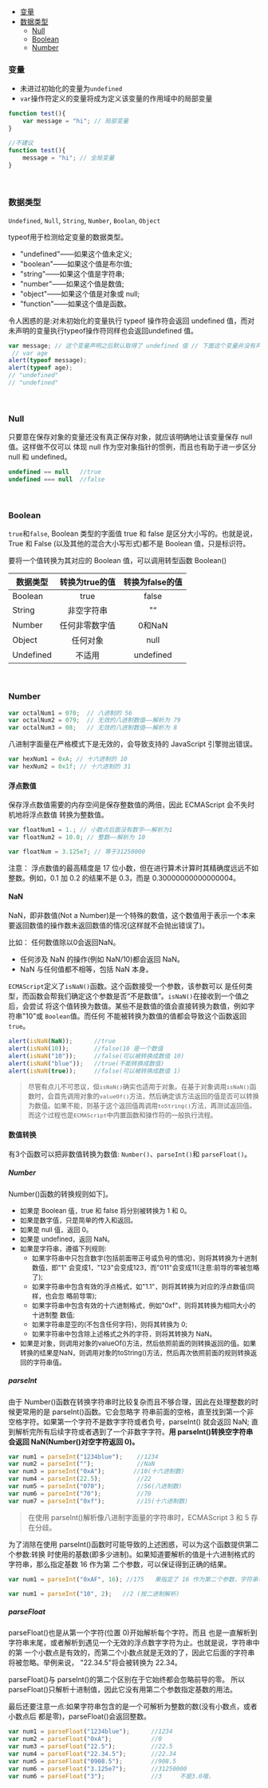 - [变量](#变量)
- [数据类型](#数据类型)
    - [Null](#null)
    - [Boolean](#boolean)
    - [Number](#number)


### 变量

- 未进过初始化的变量为`undefined`
-  `var`操作符定义的变量将成为定义该变量的作用域中的局部变量

```js
function test(){
    var message = "hi"; // 局部变量
}

//不建议
function test(){
    message = "hi"; // 全局变量 
}
```

<br/>

### 数据类型

`Undefined`, `Null`, `String`, `Number`, `Boolan`, `Object`

typeof用于检测给定变量的数据类型。

- "undefined"——如果这个值未定义;
- "boolean"——如果这个值是布尔值;
- "string"——如果这个值是字符串;
- "number"——如果这个值是数值;
- "object"——如果这个值是对象或 null;
- "function"——如果这个值是函数。

令人困惑的是:对未初始化的变量执行 typeof 操作符会返回 undefined 值，而对未声明的变量执行typeof操作符同样也会返回undefined 值。

```js
var message; // 这个变量声明之后默认取得了 undefined 值 // 下面这个变量并没有声明
 // var age
alert(typeof message);
alert(typeof age);
// "undefined"
// "undefined"
```

<br/>

### Null

只要意在保存对象的变量还没有真正保存对象，就应该明确地让该变量保存 null 值。这样做不仅可以 体现 null 作为空对象指针的惯例，而且也有助于进一步区分 null 和 undefined。


```js
undefined == null   //true
undefined === null  //false
```

<br/>

### Boolean
`true`和`false`, Boolean 类型的字面值 true 和 false 是区分大小写的。也就是说，True 和 False (以及其他的混合大小写形式)都不是 Boolean 值，只是标识符。

要将一个值转换为其对应的 Boolean 值，可以调用转型函数 Boolean()

| 数据类型     | 转换为true的值     | 转换为false的值     |
| --------   | :-----:   | :----: |
|Boolean|true|false|
|String|非空字符串|"“|
|Number|任何非零数字值|0和NaN|
|Object|任何对象|null|
|Undefined|不适用|undefined|

<br/>

### Number

```js
var octalNum1 = 070;  // 八进制的 56
var octalNum2 = 079;  // 无效的八进制数值——解析为 79
var octalNum3 = 08;   // 无效的八进制数值——解析为 8
```
八进制字面量在严格模式下是无效的，会导致支持的 JavaScript 引擎抛出错误。

```js
var hexNum1 = 0xA; // 十六进制的 10
var hexNum2 = 0x1f; // 十六进制的 31
```

#### 浮点数值
保存浮点数值需要的内存空间是保存整数值的两倍，因此 ECMAScript 会不失时机地将浮点数值 转换为整数值。
```js
var floatNum1 = 1.; // 小数点后面没有数字——解析为1
var floatNum2 = 10.0; // 整数——解析为 10
```

```js
var floatNum = 3.125e7; // 等于31250000
```

注意： 浮点数值的最高精度是 17 位小数，但在进行算术计算时其精确度远远不如整数。例如，0.1 加 0.2 的结果不是 0.3，而是 0.30000000000000004。

#### NaN

NaN，即非数值(Not a Number)是一个特殊的数值，这个数值用于表示一个本来要返回数值的操作数未返回数值的情况(这样就不会抛出错误了)。

比如： 任何数值除以0会返回NaN。

- 任何涉及 NaN 的操作(例如 NaN/10)都会返回 NaN。
- NaN 与任何值都不相等，包括 NaN 本身。

`ECMAScript`定义了`isNaN()`函数。这个函数接受一个参数，该参数可以 是任何类型，而函数会帮我们确定这个参数是否“不是数值”。`isNaN()`在接收到一个值之后，会尝试 将这个值转换为数值。某些不是数值的值会直接转换为数值，例如字符串"10"或 `Boolean`值。而任何 不能被转换为数值的值都会导致这个函数返回`true`。

```js 
alert(isNaN(NaN));      //true
alert(isNaN(10));       //false(10 是一个数值
alert(isNaN("10"));     //false(可以被转换成数值 10)
alert(isNaN("blue"));   //true(不能转换成数值)
alert(isNaN(true));     //false(可以被转换成数值 1)
```

> <font size=2>尽管有点儿不可思议，但`isNaN()`确实也适用于对象。在基于对象调用`isNaN()`函数时，会首先调用对象的`valueOf()`方法，然后确定该方法返回的值是否可以转换为数值。如果不能，则基于这个返回值再调用`toString()`方法，再测试返回值。而这个过程也是`ECMAScript`中内置函数和操作符的一般执行流程。</font>

#### 数值转换

有3个函数可以把非数值转换为数值: `Number()`、`parseInt()`和 `parseFloat()`。

##### Number

Number()函数的转换规则如下]。

- <font size=2>如果是 Boolean 值，true 和 false 将分别被转换为 1 和 0。</font>
-  <font size=2>如果是数字值，只是简单的传入和返回。</font>
- <font size=2>如果是 null 值，返回 0。</font>
- <font size=2>如果是 undefined，返回 NaN。</font>
- <font size=2>如果是字符串，遵循下列规则:</font>
    - <font size=2>如果字符串中只包含数字(包括前面带正号或负号的情况)，则将其转换为十进制数值，即"1" 会变成1，"123"会变成123，而"011"会变成11(注意:前导的零被忽略了);</font>
    - <font size=2>如果字符串中包含有效的浮点格式，如"1.1"，则将其转换为对应的浮点数值(同样，也会忽 略前导零);</font>
    - <font size=2>如果字符串中包含有效的十六进制格式，例如"0xf"，则将其转换为相同大小的十进制整 数值;</font>
    - <font size=2>如果字符串是空的(不包含任何字符)，则将其转换为 0;</font>
    - <font size=2>如果字符串中包含除上述格式之外的字符，则将其转换为 NaN。</font>
- <font size=2>如果是对象，则调用对象的valueOf()方法，然后依照前面的则转换返回的值。如果转换的结果是NaN，则调用对象的toString()方法，然后再次依照前面的规则转换返回的字符串值。</font>

##### parseInt

由于 Number()函数在转换字符串时比较复杂而且不够合理，因此在处理整数的时候更常用的是 parseInt()函数。它会忽略字 符串前面的空格，直至找到第一个非空格字符。如果第一个字符不是数字字符或者负号，parseInt() 就会返回 NaN; 直到解析完所有后续字符或者遇到了一个非数字字符。**用 parseInt()转换空字符串会返回 NaN(Number()对空字符返回 0)。**

```js
var num1 = parseInt("1234blue");    //1234
var num2 = parseInt("");            //NaN
var num3 = parseInt("0xA");        //10(十六进制数) 
var num4 = parseInt(22.5);          //22
var num5 = parseInt("070");         //56(八进制数)
var num6 = parseInt("70");          //70
var num7 = parseInt("0xf");         //15(十六进制数)
```

> 在使用 parseInt()解析像八进制字面量的字符串时，ECMAScript 3 和 5 存在分歧。

为了消除在使用 parseInt()函数时可能导致的上述困惑，可以为这个函数提供第二个参数:转换 时使用的基数(即多少进制)。如果知道要解析的值是十六进制格式的字符串，那么指定基数 16 作为第 二个参数，可以保证得到正确的结果。

```js
var num1 = parseInt("0xAF", 16); //175   果指定了 16 作为第二个参数，字符串可以不带前面的"0x"

var num1 = parseInt("10", 2);   //2 (按二进制解析)
```
##### parseFloat

parseFloat()也是从第一个字符(位置 0)开始解析每个字符。而且 也是一直解析到字符串末尾，或者解析到遇见一个无效的浮点数字字符为止。也就是说，字符串中的第 一个小数点是有效的，而第二个小数点就是无效的了，因此它后面的字符串将被忽略。举例来说， "22.34.5"将会被转换为 22.34。

parseFloat()与 parseInt()的第二个区别在于它始终都会忽略前导的零。 所以parseFloat()只解析十进制值，因此它没有用第二个参数指定基数的用法。

最后还要注意一点:如果字符串包含的是一个可解析为整数的数(没有小数点，或者小数点后 都是零)，parseFloat()会返回整数。

```js
var num1 = parseFloat("1234blue");      //1234
var num2 = parseFloat("0xA");           //0
var num3 = parseFloat("22.5");          //22.5
var num4 = parseFloat("22.34.5");       //22.34
var num5 = parseFloat("0908.5");        //908.5
var num6 = parseFloat("3.125e7");       //31250000
var num6 = parseFloat("3");             //3     不是3.0哦， 
```